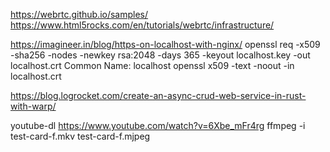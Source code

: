https://webrtc.github.io/samples/
https://www.html5rocks.com/en/tutorials/webrtc/infrastructure/

https://imagineer.in/blog/https-on-localhost-with-nginx/
openssl req -x509 -sha256 -nodes -newkey rsa:2048 -days 365 -keyout localhost.key -out localhost.crt
Common Name: localhost
openssl x509 -text -noout -in localhost.crt

https://blog.logrocket.com/create-an-async-crud-web-service-in-rust-with-warp/

youtube-dl https://www.youtube.com/watch?v=6Xbe_mFr4rg
ffmpeg -i test-card-f.mkv test-card-f.mjpeg
